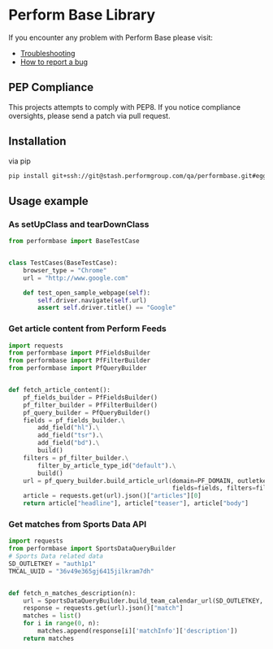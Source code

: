 # Perform Base Library

If you encounter any problem with Perform Base please visit:

* [Troubleshooting](https://confluence.performgroup.com/display/PZ/Troubleshooting)
* [How to report a bug](https://confluence.performgroup.com/display/PZ/How+to+report+a+bug)

## PEP Compliance

This projects attempts to comply with PEP8. If you notice compliance oversights, please send a patch via pull request.

## Installation

via pip

```bash
pip install git+ssh://git@stash.performgroup.com/qa/performbase.git#egg=performbase
```

## Usage example

### As setUpClass and tearDownClass
```python
from performbase import BaseTestCase


class TestCases(BaseTestCase):
    browser_type = "Chrome"
    url = "http://www.google.com"

    def test_open_sample_webpage(self):
        self.driver.navigate(self.url)
        assert self.driver.title() == "Google"
```
### Get article content from Perform Feeds

```python
import requests
from performbase import PfFieldsBuilder
from performbase import PfFilterBuilder
from performbase import PfQueryBuilder


def fetch_article_content():
    pf_fields_builder = PfFieldsBuilder()
    pf_filter_builder = PfFilterBuilder()
    pf_query_builder = PfQueryBuilder()
    fields = pf_fields_builder.\
        add_field("hl").\
        add_field("tsr").\
        add_field("bd").\
        build()
    filters = pf_filter_builder.\
        filter_by_article_type_id("default").\
        build()
    url = pf_query_builder.build_article_url(domain=PF_DOMAIN, outletkey=PF_OUTLETKEY,
                                             fields=fields, filters=filters)
    article = requests.get(url).json()["articles"][0]
    return article["headline"], article["teaser"], article["body"]
```
### Get matches from Sports Data API
```python
import requests
from performbase import SportsDataQueryBuilder
# Sports Data related data
SD_OUTLETKEY = "auth1p1"
TMCAL_UUID = "36v49e365gj6415jilkram7dh"


def fetch_n_matches_description(n):
    url = SportsDataQueryBuilder.build_team_calendar_url(SD_OUTLETKEY, TMCAL_UUID)
    response = requests.get(url).json()["match"]
    matches = list()
    for i in range(0, n):
        matches.append(response[i]['matchInfo']['description'])
    return matches
```
